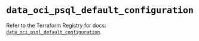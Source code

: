 # `data_oci_psql_default_configuration`

Refer to the Terraform Registry for docs: [`data_oci_psql_default_configuration`](https://registry.terraform.io/providers/hashicorp/oci/7.19.0/docs/data-sources/psql_default_configuration).
